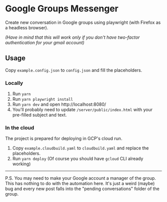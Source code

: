 # Google Groups Messеnger

Create new conversation in Google groups using playwright (with Firefox as a headless browser).

_(Have in mind that this will work only if you don't have two-factor authentication for your gmail account)_

## Usage

Copy `example.config.json` to `config.json` and fill the placeholders.

### Locally

1. Run `yarn`
2. Run `yarn playwright install`
3. Run `yarn dev` and open http://localhost:8080/
4. You'll probably need to update `/server/public/index.html` with your pre-filled subject and text.

### In the cloud

The project is prepared for deploying in GCP's cloud run.

1. Copy `example.cloudbuild.yaml` to `cloudbuild.yaml` and replace the placeholders.
2. Run `yarn deploy` (Of course you should have `gcloud` CLI already working)

---

P.S.
You may need to make your Google account a manager of the group. This has nothing to do with the automation here. It's just a weird (maybe) bug and every new post falls into the "pending conversations" folder of the group.